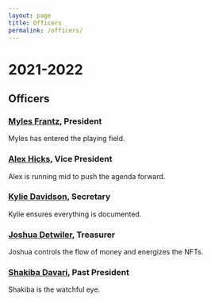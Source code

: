 ```yaml
---
layout: page
title: Officers
permalink: /officers/
---
```


# <a name="2021-2022"></a>2021-2022<a href="#2021-2022"><i class="fa fa-link" aria-hidden="true"></i></a>

## <a name="Officers"></a>Officers<a href="#Officers"><i class="fa fa-link" aria-hidden="true"></i></a>

###  <a name="Myles">[Myles Frantz](https://franceme.github.io), President<a href="#Myles"><i class="fa fa-link" aria-hidden="true"></i></a>

Myles has entered the playing field.

### <a name="Alex">[Alex Hicks](https://awhicks.github.io), Vice President<a href="#Alex"><i class="fa fa-link" aria-hidden="true"></i></a>

Alex is running mid to push the agenda forward.

### <a name="Kylie">[Kylie Davidson](https://www.linkedin.com/in/kylie-davidson-96a069101), Secretary<a href="#Kylie"><i class="fa fa-link" aria-hidden="true"></i></a>

Kylie ensures everything is documented.

### <a name="Joshua">[Joshua Detwiler](https://jcdetwiler.github.io), Treasurer<a href="#Joshua"><i class="fa fa-link" aria-hidden="true"></i></a>

Joshua controls the flow of money and energizes the NFTs.

### <a name="Shakiba">[Shakiba Davari](https://sites.google.com/vt.edu/sdavari/home), Past President<a href="#Shakiba"><i class="fa fa-link" aria-hidden="true"></i></a>

Shakiba is the watchful eye.

